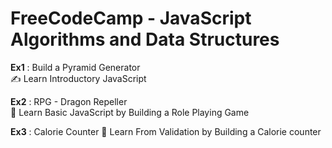 # FreeCodeCamp - JavaScript Algorithms and Data Structures

**Ex1** : Build a Pyramid Generator  
✍️ Learn Introductory JavaScript

**Ex2** : RPG - Dragon Repeller  
🚀 Learn Basic JavaScript by Building a Role Playing Game

**Ex3** : Calorie Counter
🔎 Learn From Validation by Building a Calorie counter